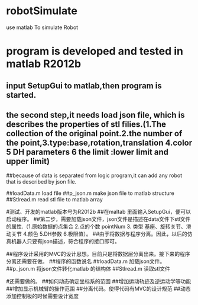 # robotSimulate
use matlab To simulate Robot
# program is developed and tested  in matlab R2012b
## input SetupGui to matlab,then program is started.
## the second step,it needs load json file, which is describes the properties of stl filies.(1.The collection of the original point.2.the number of the point,3.type:base,rotation,translation 4.color 5 DH parameters 6 the limit :lower limit and upper limit)
##because of data is separated from logic program,it can add any robot that is described by json file.

##loadData.m load file
##p_json.m make json file to matlab structure 
##Stlread.m  read stl file to matlab array

#测试、开发的matlab版本号为R2012b
##在maltab 里面输入SetupGui，便可以启动程序。
##第二步，需要加载json文件，json文件是描述在data文件下stl文件的属性.（1.原始数据的点集合 2.点的个数  pointNum 3. 类型  基座、旋转关节、滑动关节 4.颜色  5.DH参数  6.极限值）。
##由于将数据与程序分离。因此，以后的仿真机器人只要有json描述，符合程序的接口即可。

##程序设计采用的MVC的设计思想。目前只是将数据层分离出来。接下来的程序分离还需要在做。
##程序的函数说名
##loadData.m 加载json文件。
##p_json.m 将json文件转化matlab 的结构体
##Stlread.m 读取stl文件

#还需要做的。
##如何动态确定坐标系的范围
##增加运动轨迹及逆运动学等功能
##增加显示机械臂的操作范围
##分离代码。使得代码有MVC的设计规范
##动态添加控制板的时候需要设计宽度